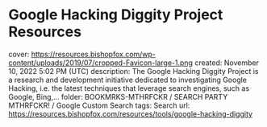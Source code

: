 # Google Hacking Diggity Project Resources

cover: https://resources.bishopfox.com/wp-content/uploads/2019/07/cropped-Favicon-large-1.png
created: November 10, 2022 5:02 PM (UTC)
description: The Google Hacking Diggity Project is a research and development initiative dedicated to investigating Google Hacking, i.e. the latest techniques that leverage search engines, such as Google, Bing,…
folder: BOOKMRKS-MTHRFCKR / SEARCH PARTY MTHRFCKR! / Google Custom Search
tags: Search
url: https://resources.bishopfox.com/resources/tools/google-hacking-diggity